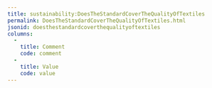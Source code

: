 ```yaml
---
title: sustainability:DoesTheStandardCoverTheQualityOfTextiles
permalink: DoesTheStandardCoverTheQualityOfTextiles.html
jsonid: doesthestandardcoverthequalityoftextiles
columns:
  - 
    title: Comment
    code: comment
  - 
    title: Value
    code: value
---
```

